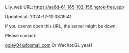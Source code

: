 Lily_web URL: https://ae6d-61-165-102-156.ngrok-free.app

Updated at: 2024-12-10 08:19:41

If you cannot open this URL, the server might be down.

Please contact: 

goley04@foxmail.com Or Wechat:GL_yeaH